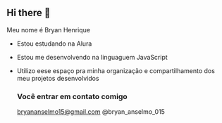## Hi there 👋

Meu nome é Bryan Henrique 

- Estou estudando na Alura
- Estou me desenvolvendo na linguaguem JavaScript
- Utilizo eese espaço pra minha organização e compartilhamento dos meu projetos desenvolvidos

  ### Você entrar em contato comigo

  bryananselmo15@gmail.com
@bryan_anselmo_015
